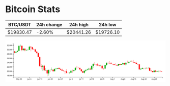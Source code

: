 # Bitcoin Stats

BTC/USDT|24h change|24h high|24h low|
|---|---|---|---|
|$19830.47|-2.60%|$20441.26|$19726.10|

<img src="./chart.svg">
